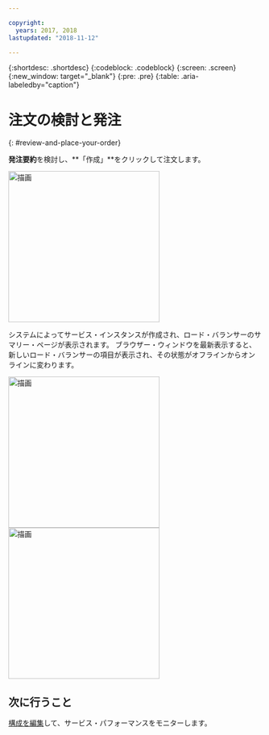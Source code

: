 ```yaml
---

copyright:
  years: 2017, 2018
lastupdated: "2018-11-12"

---
```


{:shortdesc: .shortdesc}
{:codeblock: .codeblock}
{:screen: .screen}
{:new_window: target="_blank"}
{:pre: .pre}
{:table: .aria-labeledby="caption"}

# 注文の検討と発注
{: #review-and-place-your-order}

**発注要約**を検討し、**「作成」**をクリックして注文します。

<img src="images/review-order-lb.png" alt="描画" style="width: 300px;"/>

システムによってサービス・インスタンスが作成され、ロード・バランサーのサマリー・ページが表示されます。 ブラウザー・ウィンドウを最新表示すると、新しいロード・バランサーの項目が表示され、その状態がオフラインからオンラインに変わります。  

<img src="images/summary-offline.png" alt="描画" style="width: 300px;"/>

<img src="images/summary-online.png" alt="描画" style="width: 300px;"/>

## 次に行うこと
[構成を編集](/docs/infrastructure/loadbalancer-service?topic=loadbalancer-service-monitoring-and-managing-your-service)して、サービス・パフォーマンスをモニターします。
